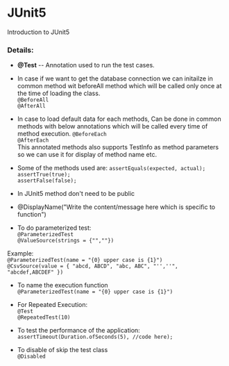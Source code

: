 # JUnit5
Introduction to JUnit5

### Details:

* <b>@Test</b> -- Annotation used to run the test cases.<br>

* In case if we want to get the database connection we can initailze in common method wit beforeAll method which will be called only once at the time of loading the class.<br>
`@BeforeAll` <br>
`@AfterAll` <br>

* In case to load default data for each methods, Can be done in common methods with below annotations which will be called every time of method execution.
`@BeforeEach`<br>
`@AfterEach` <br>
This annotated methods also supports TestInfo as method parameters so we can use it for display of method name etc.

* Some of the methods used are:
`assertEquals(expected, actual);` <br>
`assertTrue(true);` <br>
`assertFalse(false);` <br>

* In JUnit5 method don't need to be public <br>

* @DisplayName("Write the content/message here which is specific to function") <br>

* To do parameterized test: <br>
`@ParameterizedTest` <br>
`@ValueSource(strings = {"",""})` <br>

Example: <br>
`@ParameterizedTest(name = "{0} upper case is {1}")` <br>
`@CsvSource(value = { "abcd, ABCD", "abc, ABC", "'',''", "abcdef,ABCDEF" })` <br>

* To name the execution  function <br>
`@ParameterizedTest(name = "{0} upper case is {1}")` <br>

* For Repeated Execution: <br>
`@Test` <br>
`@RepeatedTest(10)` <br>

* To test the performance of the application: <br>
  `assertTimeout(Duration.ofSeconds(5), //code here);` <br>

* To disable of skip the test class <br>
`@Disabled`

